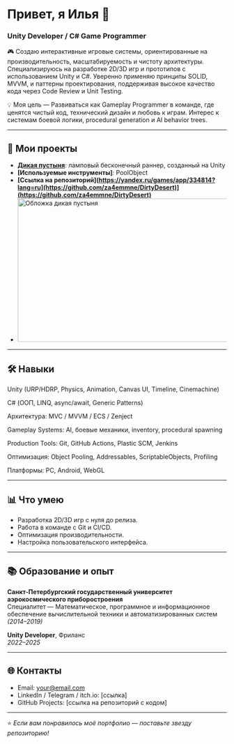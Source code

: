 # Привет, я Илья 👋  
### Unity Developer / C# Game Programmer

🎮 Создаю интерактивные игровые системы, ориентированные на производительность, масштабируемость и чистоту архитектуры.
Специализируюсь на разработке 2D/3D игр и прототипов с использованием Unity и C#. Уверенно применяю принципы SOLID, MVVM, и паттерны проектирования, поддерживая высокое качество кода через Code Review и Unit Testing.

💡 Моя цель — Развиваться как Gameplay Programmer в команде, где ценятся чистый код, технический дизайн и любовь к играм. Интерес к системам боевой логики, procedural generation и AI behavior trees.

---

## 🧩 Мои проекты
- **[Дикая пустыня](https://yandex.ru/games/app/334814?lang=ru)**: ламповый бесконечный раннер, созданный на Unity
- **[Используемые инструменты]**: PoolObject
- **[Ссылка на репозиторий](https://yandex.ru/games/app/334814?lang=ru](https://github.com/za4emmne/DirtyDesert)](https://github.com/za4emmne/DirtyDesert)**
- <img width="560" height="329" alt="Обложка дикая пустыня" src="https://github.com/user-attachments/assets/f7ad958e-be6d-4ae0-b374-82ac4c3a1f5e" />


---

## 🛠️ Навыки
Unity (URP/HDRP, Physics, Animation, Canvas UI, Timeline, Cinemachine)

C# (ООП, LINQ, async/await, Generic Patterns)

Архитектура: MVC / MVVM / ECS / Zenject

Gameplay Systems: AI, боевые механики, inventory, procedural spawning

Production Tools: Git, GitHub Actions, Plastic SCM, Jenkins

Оптимизация: Object Pooling, Addressables, ScriptableObjects, Profiling

Платформы: PC, Android, WebGL

---

## 📊 Что умею
- Разработка 2D/3D игр с нуля до релиза.  
- Работа в команде с Git и CI/CD.  
- Оптимизация производительности.  
- Настройка пользовательского интерфейса.  

---

## 📚 Образование и опыт
**Санкт-Петербургский государственный университет аэрокосмического приборостроения**  
Специалитет — Математическое, программное и информационное обеспечение вычислительной техники и автоматизированных систем *(2014–2019)*

**Unity Developer**, Фриланс  
*2022–2025*  

---

## 🌐 Контакты
- Email: your@email.com  
- LinkedIn / Telegram / itch.io: [ссылка]  
- GitHub Projects: [ссылка на репозиторий с кодом]

---

⭐ *Если вам понравилось моё портфолио — поставьте звезду репозиторию!*  
